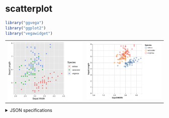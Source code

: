 scatterplot
================

``` r
library("ggvega")
library("ggplot2")
library("vegawidget")
```

<div>

<table>

<tr style="border-width: 0px;">

<td style="width:50%; border-width: 0px;">

<img src="scatterplot_files/scatterplot-iris-gg.png"/>

</td>

<td style="width:50%; border-width: 0px;">

<img src="scatterplot_files/scatterplot-iris-vl.svg"/>

</td>

</tr>

</table>

</div>

<div>

<details>

<summary>JSON specifications</summary>

<table>

<thead>

<tr style="border-width: 0px;">

<td style="width:50%; border-width: 0px;">

ggspec

</td>

<td style="width:50%; border-width: 0px;">

vegaspec

</td>

</tr>

</thead>

<tbody>

<tr style="border-width: 0px;">

<td style="border-width: 0px; vertical-align: top;">

``` json
{
  "data": {
    "data-00": {
      "metadata": {
        "Sepal.Length": {
          "type": "quantitative"
        },
        "Sepal.Width": {
          "type": "quantitative"
        },
        "Petal.Length": {
          "type": "quantitative"
        },
        "Petal.Width": {
          "type": "quantitative"
        },
        "Species": {
          "type": "nominal",
          "levels": [
            "setosa",
            "versicolor",
            "virginica"
          ]
        }
      },
      "observations": [
        {
          "Sepal.Length": 5.1,
          "Sepal.Width": 3.5,
          "Petal.Length": 1.4,
          "Petal.Width": 0.2,
          "Species": "setosa"
        }
      ]
    }
  },
  "layers": [
    {
      "data": "data-00",
      "geom": {
        "class": "GeomPoint"
      },
      "geom_params": {
        "na.rm": false
      },
      "mapping": {
        "x": {
          "field": "Sepal.Width"
        },
        "y": {
          "field": "Sepal.Length"
        },
        "colour": {
          "field": "Species"
        }
      },
      "aes_params": {},
      "stat": {
        "class": "StatIdentity"
      },
      "stat_params": {
        "na.rm": false
      }
    }
  ],
  "scales": [],
  "labels": {
    "x": "Sepal.Width",
    "y": "Sepal.Length",
    "colour": "Species"
  },
  "coordinates": {
    "class": "CoordCartesian"
  },
  "facet": {
    "class": "FacetNull"
  }
}
```

</td>

<td style="border-width: 0px; vertical-align: top;">

``` json
{
  "$schema": "https://vega.github.io/schema/vega-lite/v3.json",
  "datasets": {
    "data-00": [
      {
        "Sepal.Length": 5.1,
        "Sepal.Width": 3.5,
        "Petal.Length": 1.4,
        "Petal.Width": 0.2,
        "Species": "setosa"
      }
    ]
  },
  "layer": [
    {
      "data": {
        "name": "data-00"
      },
      "mark": "point",
      "encoding": {
        "x": {
          "field": "Sepal\\.Width",
          "type": "quantitative",
          "title": "Sepal.Width"
        },
        "y": {
          "field": "Sepal\\.Length",
          "type": "quantitative",
          "title": "Sepal.Length"
        },
        "stroke": {
          "field": "Species",
          "type": "nominal",
          "title": "Species"
        }
      }
    }
  ]
}
```

</td>

</tr>

</tbody>

</table>

</details>

</div>
